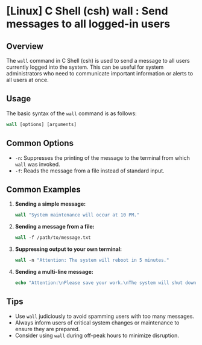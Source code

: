 # [Linux] C Shell (csh) wall <Usage equivalent in English>: Send messages to all logged-in users

## Overview
The `wall` command in C Shell (csh) is used to send a message to all users currently logged into the system. This can be useful for system administrators who need to communicate important information or alerts to all users at once.

## Usage
The basic syntax of the `wall` command is as follows:

```csh
wall [options] [arguments]
```

## Common Options
- `-n`: Suppresses the printing of the message to the terminal from which `wall` was invoked.
- `-f`: Reads the message from a file instead of standard input.

## Common Examples

1. **Sending a simple message:**
   ```csh
   wall "System maintenance will occur at 10 PM."
   ```

2. **Sending a message from a file:**
   ```csh
   wall -f /path/to/message.txt
   ```

3. **Suppressing output to your own terminal:**
   ```csh
   wall -n "Attention: The system will reboot in 5 minutes."
   ```

4. **Sending a multi-line message:**
   ```csh
   echo "Attention:\nPlease save your work.\nThe system will shut down in 10 minutes." | wall
   ```

## Tips
- Use `wall` judiciously to avoid spamming users with too many messages.
- Always inform users of critical system changes or maintenance to ensure they are prepared.
- Consider using `wall` during off-peak hours to minimize disruption.